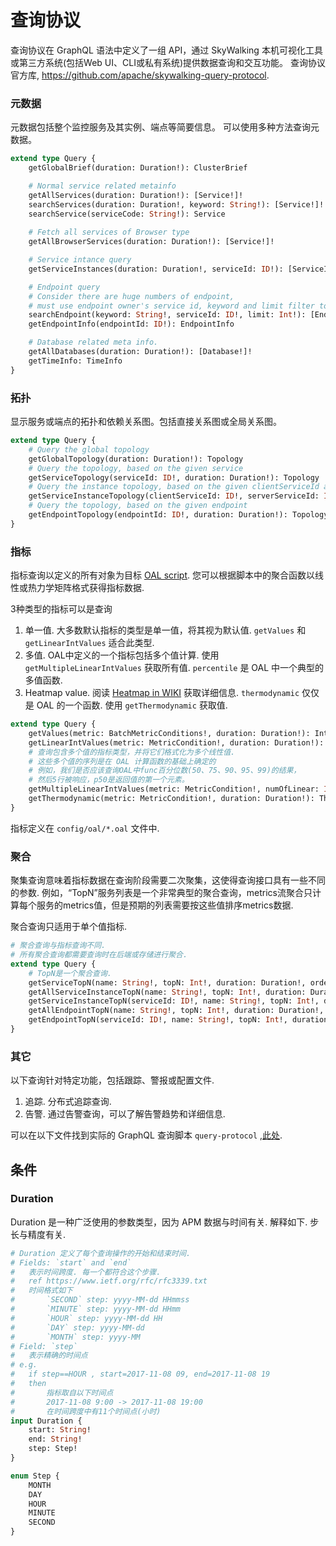 # 查询协议
查询协议在 GraphQL 语法中定义了一组 API，通过 SkyWalking 本机可视化工具或第三方系统(包括Web UI、CLI或私有系统)提供数据查询和交互功能。
查询协议官方库, https://github.com/apache/skywalking-query-protocol.

### 元数据  
元数据包括整个监控服务及其实例、端点等简要信息。
可以使用多种方法查询元数据。
```graphql
extend type Query {
    getGlobalBrief(duration: Duration!): ClusterBrief

    # Normal service related metainfo 
    getAllServices(duration: Duration!): [Service!]!
    searchServices(duration: Duration!, keyword: String!): [Service!]!
    searchService(serviceCode: String!): Service
    
    # Fetch all services of Browser type
    getAllBrowserServices(duration: Duration!): [Service!]!

    # Service intance query
    getServiceInstances(duration: Duration!, serviceId: ID!): [ServiceInstance!]!

    # Endpoint query
    # Consider there are huge numbers of endpoint,
    # must use endpoint owner's service id, keyword and limit filter to do query.
    searchEndpoint(keyword: String!, serviceId: ID!, limit: Int!): [Endpoint!]!
    getEndpointInfo(endpointId: ID!): EndpointInfo

    # Database related meta info.
    getAllDatabases(duration: Duration!): [Database!]!
    getTimeInfo: TimeInfo
}
```

### 拓扑
显示服务或端点的拓扑和依赖关系图。包括直接关系图或全局关系图。

```graphql
extend type Query {
    # Query the global topology
    getGlobalTopology(duration: Duration!): Topology
    # Query the topology, based on the given service
    getServiceTopology(serviceId: ID!, duration: Duration!): Topology
    # Query the instance topology, based on the given clientServiceId and serverServiceId
    getServiceInstanceTopology(clientServiceId: ID!, serverServiceId: ID!, duration: Duration!): ServiceInstanceTopology
    # Query the topology, based on the given endpoint
    getEndpointTopology(endpointId: ID!, duration: Duration!): Topology
}
```

### 指标
指标查询以定义的所有对象为目标 [OAL script](../concepts-and-designs/oal.md). 
您可以根据脚本中的聚合函数以线性或热力学矩阵格式获得指标数据. 

3种类型的指标可以是查询
1. 单一值. 大多数默认指标的类型是单一值，将其视为默认值. `getValues` 和 `getLinearIntValues` 适合此类型.
1. 多值. OAL中定义的一个指标包括多个值计算. 使用 `getMultipleLinearIntValues` 获取所有值. `percentile` 是 OAL 中一个典型的多值函数.
1. Heatmap value. 阅读 [Heatmap in WIKI](https://en.wikipedia.org/wiki/Heat_map) 获取详细信息. `thermodynamic` 仅仅是 OAL 的一个函数. 使用 `getThermodynamic` 获取值.
```graphql
extend type Query {
    getValues(metric: BatchMetricConditions!, duration: Duration!): IntValues
    getLinearIntValues(metric: MetricCondition!, duration: Duration!): IntValues
    # 查询包含多个值的指标类型，并将它们格式化为多个线性值.
    # 这些多个值的序列是在 OAL 计算函数的基础上确定的
    # 例如，我们是否应该查询OAL中func百分位数(50、75、90、95、99)的结果，
    # 然后5行被响应，p50是返回值的第一个元素。
    getMultipleLinearIntValues(metric: MetricCondition!, numOfLinear: Int!, duration: Duration!): [IntValues!]!
    getThermodynamic(metric: MetricCondition!, duration: Duration!): Thermodynamic
}
```

指标定义在 `config/oal/*.oal` 文件中.

### 聚合
聚集查询意味着指标数据在查询阶段需要二次聚集，这使得查询接口具有一些不同的参数.
例如，“TopN”服务列表是一个非常典型的聚合查询，metrics流聚合只计算每个服务的metrics值，但是预期的列表需要按这些值排序metrics数据.

聚合查询只适用于单个值指标.

```graphql
# 聚合查询与指标查询不同.
# 所有聚合查询都需要查询时在后端或存储进行聚合.
extend type Query {
    # TopN是一个聚合查询.
    getServiceTopN(name: String!, topN: Int!, duration: Duration!, order: Order!): [TopNEntity!]!
    getAllServiceInstanceTopN(name: String!, topN: Int!, duration: Duration!, order: Order!): [TopNEntity!]!
    getServiceInstanceTopN(serviceId: ID!, name: String!, topN: Int!, duration: Duration!, order: Order!): [TopNEntity!]!
    getAllEndpointTopN(name: String!, topN: Int!, duration: Duration!, order: Order!): [TopNEntity!]!
    getEndpointTopN(serviceId: ID!, name: String!, topN: Int!, duration: Duration!, order: Order!): [TopNEntity!]!
}
```

### 其它
以下查询针对特定功能，包括跟踪、警报或配置文件.
1. 追踪. 分布式追踪查询.
1. 告警. 通过告警查询，可以了解告警趋势和详细信息.

可以在以下文件找到实际的 GraphQL 查询脚本 `query-protocol` ,[此处](../../../oap-server/server-query-plugin/query-graphql-plugin/src/main/resources).

## 条件
### Duration
Duration 是一种广泛使用的参数类型，因为 APM 数据与时间有关. 解释如下.
步长与精度有关. 
```graphql
# Duration 定义了每个查询操作的开始和结束时间.
# Fields: `start` and `end`
#   表示时间跨度. 每一个都符合这个步骤.
#   ref https://www.ietf.org/rfc/rfc3339.txt
#   时间格式如下
#       `SECOND` step: yyyy-MM-dd HHmmss
#       `MINUTE` step: yyyy-MM-dd HHmm
#       `HOUR` step: yyyy-MM-dd HH
#       `DAY` step: yyyy-MM-dd
#       `MONTH` step: yyyy-MM
# Field: `step`
#   表示精确的时间点
# e.g.
#   if step==HOUR , start=2017-11-08 09, end=2017-11-08 19
#   then
#       指标取自以下时间点
#       2017-11-08 9:00 -> 2017-11-08 19:00
#       在时间跨度中有11个时间点(小时)
input Duration {
    start: String!
    end: String!
    step: Step!
}

enum Step {
    MONTH
    DAY
    HOUR
    MINUTE
    SECOND
}
```
